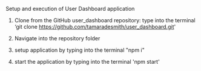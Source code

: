 Setup and execution of User Dashboard application

1) Clone from the GitHub user_dashboard repository:  type into the terminal ‘git clone https://github.com/tamaradesmith/user_dashboard.git'

2) Navigate into the repository folder

3) setup application by typing into the terminal "npm i"

4) start the application by typing into the terminal 'npm start'
